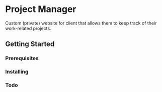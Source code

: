 # Project Manager

Custom (private) website for client that allows them to keep track of their work-related projects.

## Getting Started

### Prerequisites

### Installing

### Todo
